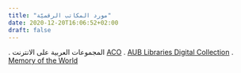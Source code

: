 ```yaml
---
title: "مورد المكاتب الرقميّة"
date: 2020-12-20T16:06:52+02:00
draft: false
---
```

. المجموعات العربية على الانترنت [ACO][acolink]
. [AUB Libraries Digital Collection][AUBlink]
. [Memory of the World][MOWlink]

[acolink]:http://dlib.nyu.edu/aco/

[AUBlink]:https://libraries.aub.edu.lb/digital-collections/

[MOWlink]:https://library.memoryoftheworld.org/#/book/59d783ab-e3b8-49db-9418-ba17ea539813 


